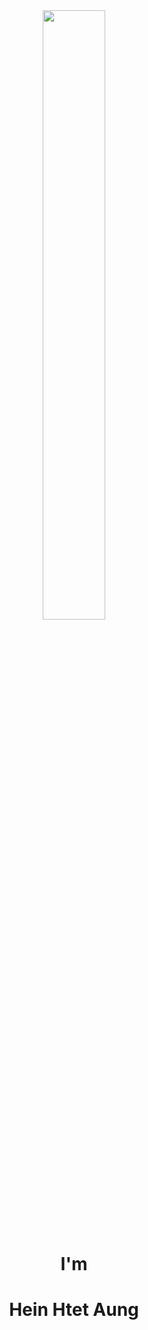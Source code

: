 <div id="header" align="center" >
  <img src="https://media.giphy.com/media/Y7z9tmdhSmSvFDcu7h/giphy.gif" width="100" height="50%"/>
  <h1>I'm </h1>
  <h1>Hein Htet Aung</h1>

 </div>

